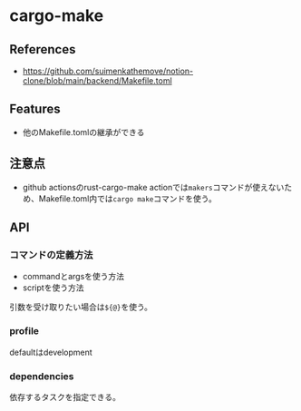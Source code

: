 # cargo-make

## References

- <https://github.com/suimenkathemove/notion-clone/blob/main/backend/Makefile.toml>

## Features

- 他のMakefile.tomlの継承ができる

## 注意点

- github actionsのrust-cargo-make actionでは`makers`コマンドが使えないため、Makefile.toml内では`cargo make`コマンドを使う。

## API

### コマンドの定義方法

- commandとargsを使う方法
- scriptを使う方法

引数を受け取りたい場合は`${@}`を使う。

### profile

defaultはdevelopment

### dependencies

依存するタスクを指定できる。
